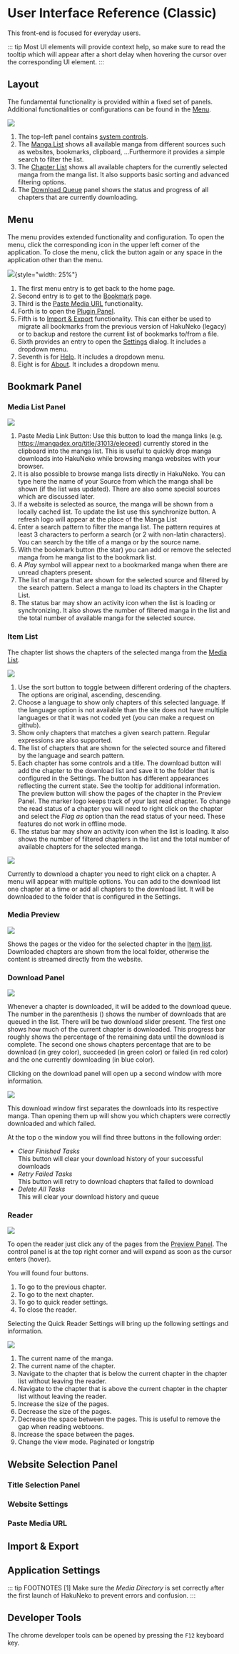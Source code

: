 # User Interface Reference (Classic)

This front-end is focused for everyday users.

::: tip
Most UI elements will provide context help, so make sure to read the tooltip which will appear after a short delay when hovering the cursor over the corresponding UI element.
:::

## Layout

The fundamental functionality is provided within a fixed set of panels.
Additional functionalities or configurations can be found in the [Menu](#menu).

![](./assets/overview1.1.jpg)

1. The top-left panel contains [system controls](#menu).
2. The [Manga List](#bookmark-panel) shows all available manga from different sources such as websites, bookmarks, clipboard, …​ 
   Furthermore it provides a simple search to filter the list.
3. The [Chapter List]() shows all available chapters for the currently selected manga from the manga list. 
   It also supports basic sorting and advanced filtering options.
4. The [Download Queue](#download-panel) panel shows the status and progress of all chapters that are currently downloading.

## Menu

The menu provides extended functionality and configuration.
To open the menu, click the corresponding icon in the upper left corner of the application.
To close the menu, click the button again or any space in the application other than the menu.

![](./assets/menu.jpg){style="width: 25%"}

1. The first menu entry is to get back to the home page.
2. Second entry is to get to the [Bookmark](#bookmark-panel) page.
3. Third is the [Paste Media URL](#paste-media-url) functionality.
4. Forth is to open the [Plugin Panel](#website-selection-panel).
5. Fifth is to [Import & Export](#import--export) functionality. 
   This can either be used to migrate all bookmarks from the previous version of HakuNeko (legacy) or to backup and restore the current list of bookmarks to/from a file.
6. Sixth provides an entry to open the [Settings](#application-settings) dialog. 
   It includes a dropdown menu.
7. Seventh is for [Help](). It includes a dropdown menu.
8. Eight is for [About](). It includes a dropdown menu.

## Bookmark Panel

### Media List Panel

![](./assets/Media-List.jpg)

1. Paste Media Link Button: 
   Use this button to load the manga links (e.g. https://mangadex.org/title/31013/eleceed) currently stored in the clipboard into the manga list. 
   This is useful to quickly drop manga downloads into HakuNeko while browsing manga websites with your browser.
2. It is also possible to browse manga lists directly in HakuNeko. 
   You can type here the name of your Source from which the manga shall be shown (if the list was updated). 
   There are also some special sources which are discussed later.
3. If a website is selected as source, the manga will be shown from a locally cached list. 
   To update the list use this synchronize button. 
   A refresh logo will appear at the place of the Manga List
4. Enter a search pattern to filter the manga list. 
   The pattern requires at least 3 characters to perform a search (or 2 with non-latin characters). 
   You can search by the title of a manga or by the source name.
5. With the bookmark button (the star) you can add or remove the selected manga from he manga list to the bookmark list.
6. A *Play* symbol will appear next to a bookmarked manga when there are unread chapters present.
7. The list of manga that are shown for the selected source and filtered by the search pattern. 
   Select a manga to load its chapters in the Chapter List.
8. The status bar may show an activity icon when the list is loading or synchronizing. 
   It also shows the number of filtered manga in the list and the total number of available manga for the selected source.

### Item List

The chapter list shows the chapters of the selected manga from the [Media List](#media-list-panel).

![](./assets/Item-List.jpg)

1. Use the sort button to toggle between different ordering of the chapters. The options are original, ascending, descending.
2. Choose a language to show only chapters of this selected language. 
   If the language option is not available than the site does not have multiple languages or that it was not coded yet (you can make a request on github).
3. Show only chapters that matches a given search pattern. Regular expressions are also supported.
4. The list of chapters that are shown for the selected source and filtered by the language and search pattern.
5. Each chapter has some controls and a title. 
   The download button will add the chapter to the download list and save it to the folder that is configured in the Settings. 
   The button has different appearances reflecting the current state. 
   See the tooltip for additional information. <!--Do the tooltip-->
   The preview button will show the pages of the chapter in the Preview Panel. 
   The marker logo keeps track of your last read chapter. 
   To change the read status of a chapter you will need to right click on the chapter and select the *Flag as* option than the read status of your need. 
   These features do not work in offline mode. <!--double check if this is still the case-->
6. The status bar may show an activity icon when the list is loading. 
   It also shows the number of filtered chapters in the list and the total number of available chapters for the selected manga.

![](./assets/Itme-List-MoreInfo.jpg)

Currently to download a chapter you need to right click on a chapter. <!--This will change in the future-->
A menu will appear with multiple options.
You can add to the download list one chapter at a time or add all chapters to the download list.
It will be downloaded to the folder that is configured in the Settings.

### Media Preview

![](./assets/Media-Preview.jpg)

Shows the pages or the video for the selected chapter in the [Item list](#item-list).
Downloaded chapters are shown from the local folder, otherwise the content is streamed directly from the website.

### Download Panel

![](./assets/Download.jpg)

Whenever a chapter is downloaded, it will be added to the download queue. 
The number in the parenthesis () shows the number of downloads that are queued in the list.
There will be two download slider present.
The first one shows how much of the current chapter is downloaded.
This progress bar roughly shows the percentage of the remaining data until the download is complete.
The second one shows chapters percentage that are to be download (in grey color), succeeded (in green color) or failed (in red color) and the one currently downloading (in blue color).

Clicking on the download panel will open up a second window with more information.

![](./assets/Download-2nd-Window.jpg)

This download window first separates the downloads into its respective manga.
Than opening them up will show you which chapters were correctly downloaded and which failed.

At the top o the window you will find three buttons in the following order:

* *Clear Finished Tasks*
  <br>
  This button will clear your download history of your successful downloads
* *Retry Failed Tasks*
  <br>
  This button will retry to download chapters that failed to download
* *Delete All Tasks*
  <br>
  This will clear your download history and queue

### Reader

![](./assets/Reader-1.jpg)

To open the reader just click any of the pages from the [Preview Panel](#media-preview). 
The control panel is at the top right corner and will expand as soon as the cursor enters (hover).

You will found four buttons.

1. To go to the previous chapter.
2. To go to the next chapter.
3. To go to quick reader settings.
4. To close the reader.

Selecting the Quick Reader Settings will bring up the following settings and information.

![](./assets/Reader-2.jpg)

1. The current name of the manga.
2. The current name of the chapter.
3. Navigate to the chapter that is below the current chapter in the chapter list without leaving the reader.
4. Navigate to the chapter that is above the current chapter in the chapter list without leaving the reader.
5. Increase the size of the pages.
6. Decrease the size of the pages.
7. Decrease the space between the pages. 
   This is useful to remove the gap when reading webtoons.
8. Increase the space between the pages.
9. Change the view mode.
    Paginated or longstrip


## Website Selection Panel

### Title Selection Panel

### Website Settings

### Paste Media URL

## Import & Export 

## Application Settings

::: tip FOOTNOTES
[1] Make sure the _Media Directory_ is set correctly after the first launch of HakuNeko to prevent errors and confusion.
:::

## Developer Tools

The chrome developer tools can be opened by pressing the `F12` keyboard key.